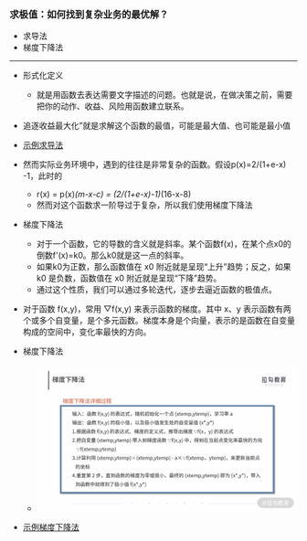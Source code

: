### 求极值：如何找到复杂业务的最优解？

- 求导法
- 梯度下降法

---

- 形式化定义
  - 就是用函数去表达需要文字描述的问题。也就是说，在做决策之前，需要把你的动作、收益、风险用函数建立联系。
- 追逐收益最大化”就是求解这个函数的最值，可能是最大值、也可能是最小值

- [示例求导法](./getSubsidy.py)


- 然而实际业务环境中，遇到的往往是非常复杂的函数。假设p(x)=2/(1+e-x) -1，此时的
  - r(x) = p(x)*(m-x-c) = (2/(1+e-x)-1)*(16-x-8)
  - 然而对这个函数求一阶导过于复杂，所以我们使用梯度下降法

- 梯度下降法
  - 对于一个函数，它的导数的含义就是斜率。某个函数f(x)，在某个点x0的倒数f'(x)=k0。那么k0就是这一点的斜率。
  - 如果k0为正数，那么函数值在 x0 附近就是呈现“上升”趋势；反之，如果 k0 是负数，函数值在 x0 附近就是呈现“下降”趋势。
  - 通过这个性质，我们可以通过多轮迭代，逐步去逼近函数的极值点。

- 对于函数 f(x,y)，常用 ▽f(x,y) 来表示函数的梯度。其中 x、y 表示函数有两个或多个自变量，是个多元函数。梯度本身是个向量，表示的是函数在自变量构成的空间中，变化率最快的方向。

- 梯度下降法
  - ![梯度下降法](./imgs/梯度.png)

- [示例梯度下降法](./grad.py)